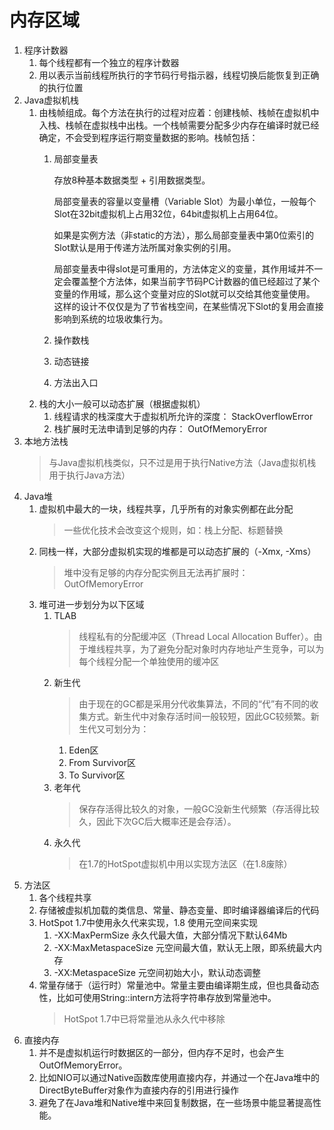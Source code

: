 # 内存区域
1. 程序计数器
    1. 每个线程都有一个独立的程序计数器
    2. 用以表示当前线程所执行的字节码行号指示器，线程切换后能恢复到正确的执行位置
2. Java虚拟机栈
    1. 由栈帧组成。每个方法在执行的过程对应着：创建栈帧、栈帧在虚拟机中入栈、栈帧在虚拟栈中出栈。一个栈帧需要分配多少内存在编译时就已经确定，不会受到程序运行期变量数据的影响。栈帧包括：
        1. 局部变量表
        
            存放8种基本数据类型 + 引用数据类型。
            
            局部变量表的容量以变量槽（Variable Slot）为最小单位，一般每个Slot在32bit虚拟机上占用32位，64bit虚拟机上占用64位。
            
            如果是实例方法（非static的方法），那么局部变量表中第0位索引的Slot默认是用于传递方法所属对象实例的引用。
            
            局部变量表中得slot是可重用的，方法体定义的变量，其作用域并不一定会覆盖整个方法体，如果当前字节码PC计数器的值已经超过了某个变量的作用域，那么这个变量对应的Slot就可以交给其他变量使用。
            这样的设计不仅仅是为了节省栈空间，在某些情况下Slot的复用会直接影响到系统的垃圾收集行为。
        2. 操作数栈
        3. 动态链接
        4. 方法出入口
    2. 栈的大小一般可以动态扩展（根据虚拟机）
        1. 线程请求的栈深度大于虚拟机所允许的深度： StackOverflowError
        2. 栈扩展时无法申请到足够的内存： OutOfMemoryError
3. 本地方法栈
    > 与Java虚拟机栈类似，只不过是用于执行Native方法（Java虚拟机栈用于执行Java方法）
4. Java堆
    1. 虚拟机中最大的一块，线程共享，几乎所有的对象实例都在此分配
        > 一些优化技术会改变这个规则，如：栈上分配、标题替换
    2. 同栈一样，大部分虚拟机实现的堆都是可以动态扩展的（-Xmx, -Xms）
        > 堆中没有足够的内存分配实例且无法再扩展时： OutOfMemoryError
    3. 堆可进一步划分为以下区域
        1. TLAB
            > 线程私有的分配缓冲区（Thread Local Allocation Buffer）。由于堆线程共享，为了避免分配对象时内存地址产生竞争，可以为每个线程分配一个单独使用的缓冲区
        2. 新生代
            > 由于现在的GC都是采用分代收集算法，不同的“代”有不同的收集方式。新生代中对象存活时间一般较短，因此GC较频繁。新生代又可划分为：
            1. Eden区
            2. From Survivor区
            3. To Survivor区
        3. 老年代
            > 保存存活得比较久的对象，一般GC没新生代频繁（存活得比较久，因此下次GC后大概率还是会存活）。
        4. 永久代
            > 在1.7的HotSpot虚拟机中用以实现方法区（在1.8废除）
5. 方法区
    1. 各个线程共享
    2. 存储被虚拟机加载的类信息、常量、静态变量、即时编译器编译后的代码
    3. HotSpot 1.7中使用永久代来实现，1.8 使用元空间来实现
        1. -XX:MaxPermSize 永久代最大值，大部分情况下默认64Mb
        2. -XX:MaxMetaspaceSize 元空间最大值，默认无上限，即系统最大内存
        3. -XX:MetaspaceSize 元空间初始大小，默认动态调整
    4. 常量存储于（运行时）常量池中。常量主要由编译期生成，但也具备动态性，比如可使用String::intern方法将字符串存放到常量池中。
        > HotSpot 1.7中已将常量池从永久代中移除
6. 直接内存
    1. 并不是虚拟机运行时数据区的一部分，但内存不足时，也会产生OutOfMemoryError。
    2. 比如NIO可以通过Native函数库使用直接内存，并通过一个在Java堆中的DirectByteBuffer对象作为直接内存的引用进行操作
    3. 避免了在Java堆和Native堆中来回复制数据，在一些场景中能显著提高性能。
